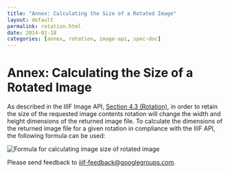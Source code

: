 ```yaml
---
title: "Annex: Calculating the Size of a Rotated Image"
layout: default
permalink: rotation.html
date: 2014-02-18
categories: [annex, rotation, image-api, spec-doc]
---
```

# Annex: Calculating the Size of a Rotated Image

As described in the IIIF Image API, [Section 4.3 (Rotation)](image_api.html#43-rotation), in order to retain the size of the requested image contents rotation will change the width and height dimensions of the returned image file. To calculate the dimensions of the returned image file for a given rotation in compliance with the IIIF API, the following formula can be used:

![Formula for calculating image size of rotated image](images/iiif-rotated-img-size.png "Formula for calculating image size of rotated image")

Please send feedback to iiif-feedback@googlegroups.com.
